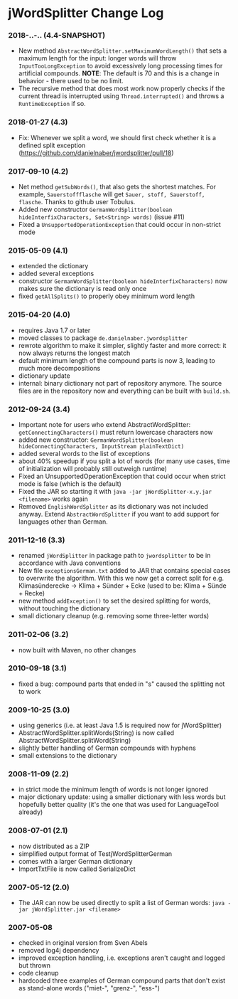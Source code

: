 jWordSplitter Change Log
========================

### 2018-..-.. (4.4-SNAPSHOT)
* New method `AbstractWordSplitter.setMaximumWordLength()` that sets a maximum length
  for the input: longer words will throw `InputTooLongException` to avoid excessively
  long processing times for artificial compounds.
  **NOTE**: The default is 70 and this is a change in behavior - there used to be no limit.
* The recursive method that does most work now properly checks if the current thread
  is interrupted using `Thread.interrupted()` and throws a `RuntimeException` if so.

### 2018-01-27 (4.3)
* Fix: Whenever we split a word, we should first check whether it is a defined split exception
  (https://github.com/danielnaber/jwordsplitter/pull/18)

### 2017-09-10 (4.2)
* Net method `getSubWords()`, that also gets the shortest matches.
  For example, `Sauerstoffflasche` will get `Sauer, stoff, Sauerstoff, flasche`.
  Thanks to github user Tobulus.
* Added new constructor `GermanWordSplitter(boolean hideInterfixCharacters, Set<String> words)`
  (issue #11)
* Fixed a `UnsupportedOperationException` that could occur in non-strict mode 

### 2015-05-09 (4.1)
* extended the dictionary
* added several exceptions
* constructor `GermanWordSplitter(boolean hideInterfixCharacters)` now
  makes sure the dictionary is read only once
* fixed `getAllSplits()` to properly obey minimum word length

### 2015-04-20 (4.0)
* requires Java 1.7 or later
* moved classes to package `de.danielnaber.jwordsplitter`
* rewrote algorithm to make it simpler, slightly faster and more correct:
  it now always returns the longest match
* default minimum length of the compound parts is now 3, leading
  to much more decompositions
* dictionary update
* internal: binary dictionary not part of repository anymore. The
  source files are in the repository now and everything can be built
  with `build.sh`.

### 2012-09-24 (3.4)
* Important note for users who extend AbstractWordSplitter:
  `getConnectingCharacters()` must return lowercase characters now
* added new constructor:
  `GermanWordSplitter(boolean hideConnectingCharacters, InputStream plainTextDict)`
* added several words to the list of exceptions
* about 40% speedup if you split a lot of words (for many use cases, time of initialization
  will probably still outweigh runtime)
* Fixed an UnsupportedOperationException that could occur when strict mode
  is false (which is the default)
* Fixed the JAR so starting it with `java -jar jWordSplitter-x.y.jar <filename>`
  works again
* Removed `EnglishWordSplitter` as its dictionary was not included anyway. Extend
  `AbstractWordSplitter` if you want to add support for languages other than German.

### 2011-12-16 (3.3)
* renamed `jWordSplitter` in package path to `jwordsplitter` to be in accordance with 
  Java conventions 
* New file `exceptionsGerman.txt` added to JAR that contains special cases
  to overwrite the algorithm. With this we now get a correct split for e.g.
  Klimasünderecke -> Klima + Sünder + Ecke (used to be: Klima + Sünde + Recke)
* new method `addException()` to set the desired splitting for words, without touching 
  the dictionary
* small dictionary cleanup (e.g. removing some three-letter words)

### 2011-02-06 (3.2)
* now built with Maven, no other changes

### 2010-09-18 (3.1)
* fixed a bug: compound parts that ended in "s" caused the splitting not to work

### 2009-10-25 (3.0)
* using generics (i.e. at least Java 1.5 is required now for jWordSplitter)
* AbstractWordSplitter.splitWords(String) is now called AbstractWordSplitter.splitWord(String)
* slightly better handling of German compounds with hyphens
* small extensions to the dictionary 

### 2008-11-09 (2.2)
* in strict mode the minimum length of words is not longer ignored
* major dictionary update: using a smaller dictionary with less words
  but hopefully better quality (it's the one that was used for 
  LanguageTool already)

### 2008-07-01 (2.1)
* now distributed as a ZIP
* simplified output format of TestjWordSplitterGerman
* comes with a larger German dictionary
* ImportTxtFile is now called SerializeDict

### 2007-05-12 (2.0)
* The JAR can now be used directly to split a list of German words:
  `java -jar jWordSplitter.jar <filename>`

### 2007-05-08
* checked in original version from Sven Abels
* removed log4j dependency
* improved exception handling, i.e. exceptions aren't caught and logged but thrown
* code cleanup 
* hardcoded three examples of German compound parts that don't exist as stand-alone 
  words ("miet-", "grenz-", "ess-")
